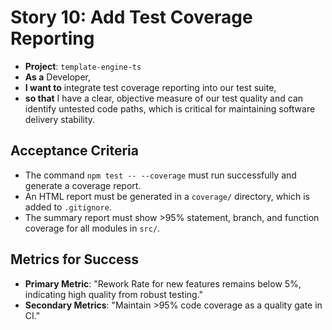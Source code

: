 # Story 10: Add Test Coverage Reporting

- **Project**: `template-engine-ts`
- **As a** Developer,
- **I want to** integrate test coverage reporting into our test suite,
- **so that** I have a clear, objective measure of our test quality and can identify untested code paths, which is critical for maintaining software delivery stability.

## Acceptance Criteria

-   The command `npm test -- --coverage` must run successfully and generate a coverage report.
-   An HTML report must be generated in a `coverage/` directory, which is added to `.gitignore`.
-   The summary report must show >95% statement, branch, and function coverage for all modules in `src/`.

## Metrics for Success

- **Primary Metric**: "Rework Rate for new features remains below 5%, indicating high quality from robust testing."
- **Secondary Metrics**: "Maintain >95% code coverage as a quality gate in CI."
